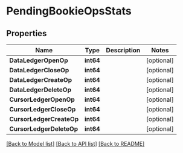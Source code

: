 # PendingBookieOpsStats

## Properties

Name | Type | Description | Notes
------------ | ------------- | ------------- | -------------
**DataLedgerOpenOp** | **int64** |  | [optional] 
**DataLedgerCloseOp** | **int64** |  | [optional] 
**DataLedgerCreateOp** | **int64** |  | [optional] 
**DataLedgerDeleteOp** | **int64** |  | [optional] 
**CursorLedgerOpenOp** | **int64** |  | [optional] 
**CursorLedgerCloseOp** | **int64** |  | [optional] 
**CursorLedgerCreateOp** | **int64** |  | [optional] 
**CursorLedgerDeleteOp** | **int64** |  | [optional] 

[[Back to Model list]](../README.md#documentation-for-models) [[Back to API list]](../README.md#documentation-for-api-endpoints) [[Back to README]](../README.md)



